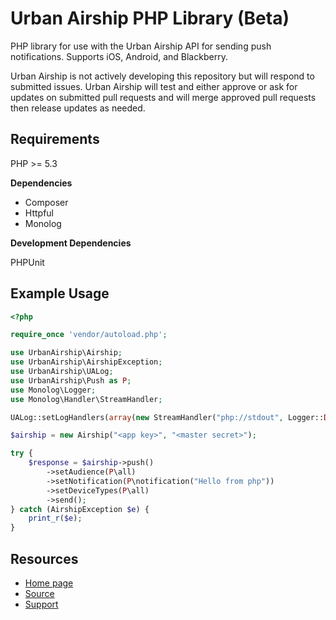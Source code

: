 Urban Airship PHP Library (Beta)
================================
PHP library for use with the Urban Airship API for sending push notifications. Supports iOS, Android, and Blackberry.

Urban Airship is not actively developing this repository but will respond to submitted issues.  Urban Airship will test and either approve or ask for updates on submitted pull requests and will merge approved pull requests then release updates as needed.

Requirements
------------

PHP >= 5.3

**Dependencies**

- Composer
- Httpful
- Monolog

**Development Dependencies**

PHPUnit

Example Usage
-------------

```php
<?php

require_once 'vendor/autoload.php';

use UrbanAirship\Airship;
use UrbanAirship\AirshipException;
use UrbanAirship\UALog;
use UrbanAirship\Push as P;
use Monolog\Logger;
use Monolog\Handler\StreamHandler;

UALog::setLogHandlers(array(new StreamHandler("php://stdout", Logger::DEBUG)));

$airship = new Airship("<app key>", "<master secret>");

try {
    $response = $airship->push()
        ->setAudience(P\all)
        ->setNotification(P\notification("Hello from php"))
        ->setDeviceTypes(P\all)
        ->send();
} catch (AirshipException $e) {
    print_r($e);
}
```

Resources
---------

- [Home page](http://docs.urbanairship.com/reference/libraries/php/)
- [Source](https://github.com/urbanairship/php-library2)
- [Support](http://support.urbanairship.com/)
